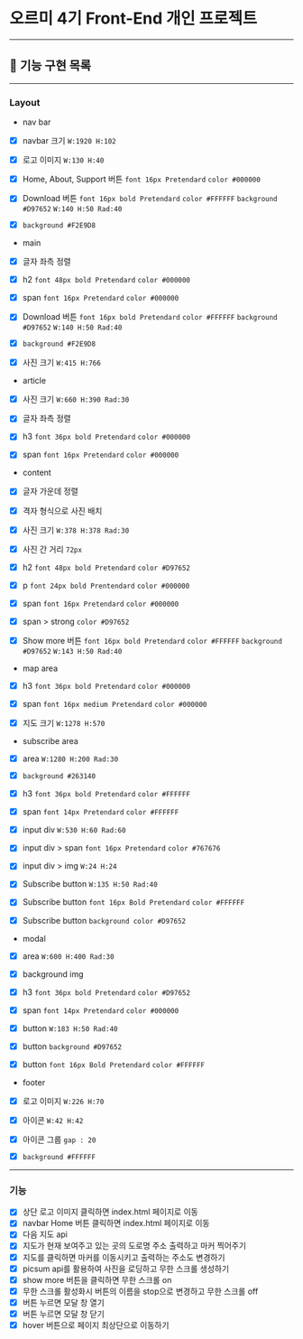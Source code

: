 # 오르미 4기 Front-End 개인 프로젝트

---
## 🚀 기능 구현 목록

---
### Layout
- nav bar
- [x] navbar 크기 `W:1920 H:102`
- [x] 로고 이미지 `W:130 H:40`
- [x] Home, About, Support 버튼 `font 16px Pretendard` `color #000000`
- [x] Download 버튼 `font 16px bold Pretendard` `color #FFFFFF`
      `background #D97652` `W:140 H:50 Rad:40`
- [x] `background #F2E9D8`


- main
- [x] 글자 좌측 정렬
- [x] h2 `font 48px bold Pretendard` `color #000000`
- [x] span `font 16px Pretendard` `color #000000`
- [x] Download 버튼 `font 16px bold Pretendard` `color #FFFFFF` 
      `background #D97652` `W:140 H:50 Rad:40`
- [x] `background #F2E9D8`
- [x] 사진 크기 `W:415 H:766`


- article
- [x] 사진 크기 `W:660 H:390 Rad:30`
- [x] 글자 좌측 정렬
- [x] h3 `font 36px bold Pretendard` `color #000000`
- [x] span `font 16px Pretendard` `color #000000`


- content
- [x] 글자 가운데 정렬
- [x] 격자 형식으로 사진 배치
- [x] 사진 크기 `W:378 H:378 Rad:30`
- [x] 사진 간 거리 `72px`
- [x] h2 `font 48px bold Pretendard` `color #D97652`
- [x] p `font 24px bold Prentendard` `color #000000`
- [x] span `font 16px Pretendard` `color #000000`
- [x] span > strong `color #D97652`
- [x] Show more 버튼 `font 16px bold Pretendard` `color #FFFFFF`
      `background #D97652` `W:143 H:50 Rad:40`


- map area
- [x] h3 `font 36px bold Pretendard` `color #000000`
- [x] span `font 16px medium Pretendard` `color #000000`
- [x] 지도 크기 `W:1278 H:570`


- subscribe area
- [x] area `W:1280 H:200 Rad:30`
- [x] `background #263140`
- [x] h3 `font 36px bold Pretendard` `color #FFFFFF`
- [x] span `font 14px Pretendard` `color #FFFFFF`
- [x] input div `W:530 H:60 Rad:60`
- [x] input div > span `font 16px Pretendard` `color #767676`
- [x] input div > img `W:24 H:24`
- [x] Subscribe button `W:135 H:50 Rad:40`
- [x] Subscribe button `font 16px Bold Pretendard` `color #FFFFFF`
- [x] Subscribe button `background color #D97652`


- modal
- [x] area `W:600 H:400 Rad:30`
- [x] background img
- [x] h3 `font 36px bold Pretendard` `color #D97652`
- [x] span `font 14px Pretendard` `color #000000`
- [x] button `W:183 H:50 Rad:40`
- [x] button `background #D97652`
- [x] button `font 16px Bold Pretendard` `color #FFFFFF`


- footer
- [x] 로고 이미지 `W:226 H:70`
- [x] 아이콘 `W:42 H:42`
- [x] 아이콘 그룹 `gap : 20`
- [x] `background #FFFFFF`


---
### 기능
- [x] 상단 로고 이미지 클릭하면 index.html 페이지로 이동
- [x] navbar Home 버튼 클릭하면 index.html 페이지로 이동
- [x] 다음 지도 api
- [x] 지도가 현재 보여주고 있는 곳의 도로명 주소 출력하고 마커 찍어주기
- [x] 지도를 클릭하면 마커를 이동시키고 출력하는 주소도 변경하기
- [x] picsum api를 활용하여 사진을 로딩하고 무한 스크롤 생성하기
- [x] show more 버튼을 클릭하면 무한 스크롤 on
- [x] 무한 스크롤 활성화시 버튼의 이름을 stop으로 변경하고 무한 스크롤 off
- [x] 버튼 누르면 모달 창 열기
- [x] 버튼 누르면 모달 창 닫기
- [x] hover 버튼으로 페이지 최상단으로 이동하기